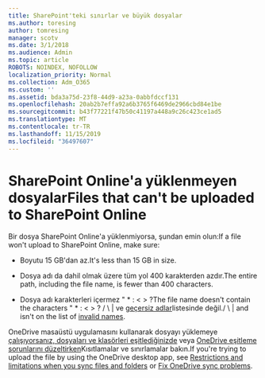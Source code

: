 ```yaml
---
title: SharePoint'teki sınırlar ve büyük dosyalar
ms.author: toresing
author: tomresing
manager: scotv
ms.date: 3/1/2018
ms.audience: Admin
ms.topic: article
ROBOTS: NOINDEX, NOFOLLOW
localization_priority: Normal
ms.collection: Adm_O365
ms.custom: ''
ms.assetid: bda3a75d-23f8-44d9-a23a-0abbfdccf131
ms.openlocfilehash: 20ab2b7effa92a6b3765f6469de2966cbd84e1be
ms.sourcegitcommit: b43f77221f47b50c41197a448a9c26c423ce1ad5
ms.translationtype: MT
ms.contentlocale: tr-TR
ms.lasthandoff: 11/15/2019
ms.locfileid: "36497607"
---
```

# <a name="files-that-cant-be-uploaded-to-sharepoint-online"></a><span data-ttu-id="93da6-102">SharePoint Online'a yüklenmeyen dosyalar</span><span class="sxs-lookup"><span data-stu-id="93da6-102">Files that can't be uploaded to SharePoint Online</span></span>

<span data-ttu-id="93da6-103">Bir dosya SharePoint Online'a yüklenmiyorsa, şundan emin olun:</span><span class="sxs-lookup"><span data-stu-id="93da6-103">If a file won't upload to SharePoint Online, make sure:</span></span>
  
- <span data-ttu-id="93da6-104">Boyutu 15 GB'dan az.</span><span class="sxs-lookup"><span data-stu-id="93da6-104">It's less than 15 GB in size.</span></span>
    
- <span data-ttu-id="93da6-105">Dosya adı da dahil olmak üzere tüm yol 400 karakterden azdır.</span><span class="sxs-lookup"><span data-stu-id="93da6-105">The entire path, including the file name, is fewer than 400 characters.</span></span>
    
- <span data-ttu-id="93da6-106">Dosya adı karakterleri içermez " \* : \< \> ?</span><span class="sxs-lookup"><span data-stu-id="93da6-106">The file name doesn't contain the characters " \* : \< \> ?</span></span> <span data-ttu-id="93da6-107">/ \ | ve [geçersiz adlar](https://go.microsoft.com/fwlink/?linkid=866430)listesinde değil.</span><span class="sxs-lookup"><span data-stu-id="93da6-107">/ \ | and isn't on the list of [invalid names](https://go.microsoft.com/fwlink/?linkid=866430).</span></span>
    
<span data-ttu-id="93da6-108">OneDrive masaüstü uygulamasını kullanarak dosyayı yüklemeye [çalışıyorsanız, dosyaları ve klasörleri eşitlediğinizde](http://go.microsoft.com/fwlink/p/?LinkID=717734) veya [OneDrive eşitleme sorunlarını düzeltirken](https://go.microsoft.com/fwlink/?linkid=866431)Kısıtlamalar ve sınırlamalar bakın.</span><span class="sxs-lookup"><span data-stu-id="93da6-108">If you're trying to upload the file by using the OneDrive desktop app, see [Restrictions and limitations when you sync files and folders](http://go.microsoft.com/fwlink/p/?LinkID=717734) or [Fix OneDrive sync problems](https://go.microsoft.com/fwlink/?linkid=866431).</span></span>
  

